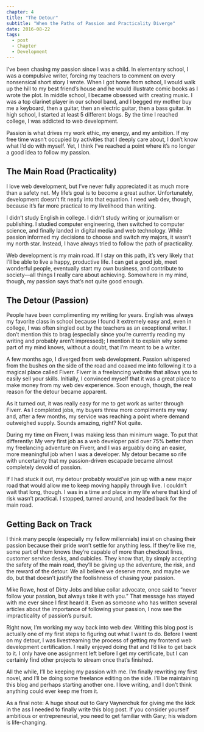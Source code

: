 ```yaml
---
chapter: 4
title: "The Detour"
subtitle: "When the Paths of Passion and Practicality Diverge"
date: 2016-08-22
tags:
  - post
  - Chapter
  - Development
---
```


I’ve been chasing my passion since I was a child. In elementary school, I was a compulsive writer, forcing my teachers to comment on every nonsensical short story I wrote. When I got home from school, I would walk up the hill to my best friend’s house and he would illustrate comic books as I wrote the plot. In middle school, I became obsessed with creating music. I was a top clarinet player in our school band, and I begged my mother buy me a keyboard, then a guitar, then an electric guitar, then a bass guitar. In high school, I started at least 5 different blogs. By the time I reached college, I was addicted to web development.

Passion is what drives my work ethic, my energy, and my ambition. If my free time wasn’t occupied by activities that I deeply care about, I don’t know what I’d do with myself. Yet, I think I’ve reached a point where it’s no longer a good idea to follow my passion.

<h2>The Main Road (Practicality)</h2>
I love web development, but I’ve never fully appreciated it as much more than a safety net. My life’s goal is to become a great author. Unfortunately, development doesn’t fit neatly into that equation. I need web dev, though, because it’s far more practical to my livelihood than writing.

I didn’t study English in college. I didn’t study writing or journalism or publishing. I studied computer engineering, then switched to computer science, and finally landed in digital media and web technology. While passion informed my decisions to choose and switch my majors, it wasn’t my north star. Instead, I have always tried to follow the path of practicality.

Web development is my main road. If I stay on this path, it’s very likely that I’ll be able to live a happy, productive life. I can get a good job, meet wonderful people, eventually start my own business, and contribute to society—all things I really care about achieving. Somewhere in my mind, though, my passion says that’s not quite good enough.

<h2>The Detour (Passion)</h2>
People have been complimenting my writing for years. English was always my favorite class in school because I found it extremely easy and, even in college, I was often singled out by the teachers as an exceptional writer. I don’t mention this to brag (especially since you’re currently reading my writing and probably aren’t impressed); I mention it to explain why some part of my mind knows, without a doubt, that I’m meant to be a writer.

A few months ago, I diverged from web development. Passion whispered from the bushes on the side of the road and coaxed me into following it to a magical place called Fiverr. Fiverr is a freelancing website that allows you to easily sell your skills. Initially, I convinced myself that it was a great place to make money from my web dev experience. Soon enough, though, the real reason for the detour became apparent.

As it turned out, it was really easy for me to get work as writer through Fiverr. As I completed jobs, my buyers threw more compliments my way and, after a few months, my service was reaching a point where demand outweighed supply. Sounds amazing, right? Not quite.

During my time on Fiverr, I was making less than minimum wage. To put that differently: My very first job as a web developer paid over 75% better than my freelancing adventure on Fiverr, and I was arguably doing an easier, more meaningful job when I was a developer. My detour became so rife with uncertainty that my passion-driven escapade became almost completely devoid of passion.

If I had stuck it out, my detour probably would’ve join up with a new major road that would allow me to keep moving happily through live. I couldn’t wait that long, though. I was in a time and place in my life where that kind of risk wasn’t practical. I stopped, turned around, and headed back for the main road.

<h2>Getting Back on Track</h2>
I think many people (especially my fellow millennials) insist on chasing their passion because their pride won’t settle for anything less. If they’re like me, some part of them knows they’re capable of more than checkout lines, customer service desks, and cubicles. They know that, by simply accepting the safety of the main road, they’ll be giving up the adventure, the risk, and the reward of the detour. We all believe we deserve more, and maybe we do, but that doesn’t justify the foolishness of chasing your passion.

Mike Rowe, host of Dirty Jobs and blue collar advocate, once said to “never follow your passion, but always take it with you.” That message has stayed with me ever since I first heard it. Even as someone who has written several articles about the importance of following your passion, I now see the impracticality of passion’s pursuit.

Right now, I’m working my way back into web dev. Writing this blog post is actually one of my first steps to figuring out what I want to do. Before I went on my detour, I was livestreaming the process of getting my frontend web development certification. I really enjoyed doing that and I’d like to get back to it. I only have one assignment left before I get my certificate, but I can certainly find other projects to stream once that’s finished.

All the while, I’ll be keeping my passion with me. I’m finally rewriting my first novel, and I’ll be doing some freelance editing on the side. I’ll be maintaining this blog and perhaps starting another one. I love writing, and I don’t think anything could ever keep me from it.

As a final note: A huge shout out to Gary Vaynerchuk for giving me the kick in the ass I needed to finally write this blog post. If you consider yourself ambitious or entrepreneurial, you need to get familiar with Gary; his wisdom is life-changing.
